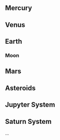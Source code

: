## Mercury

## Venus

## Earth

### Moon

## Mars

## Asteroids 

## Jupyter System

## Saturn System

...
